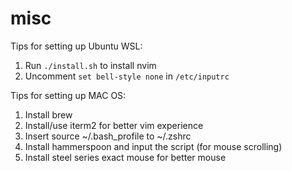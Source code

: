# misc

Tips for setting up Ubuntu WSL:
1. Run `./install.sh` to install nvim
2. Uncomment `set bell-style none` in `/etc/inputrc`

Tips for setting up MAC OS:
1. Install brew
2. Install/use iterm2 for better vim experience
3. Insert source ~/.bash_profile to ~/.zshrc
4. Install hammerspoon and input the script (for mouse scrolling)
5. Install steel series exact mouse for better mouse

